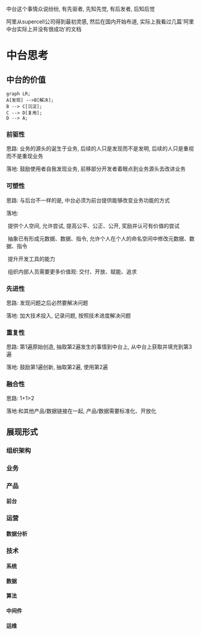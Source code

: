 中台这个事情众说纷纷, 有先驱者, 先知先觉, 有后发者, 后知后觉

阿里从supercell公司得到最初灵感, 然后在国内开始布道, 实际上我看过几篇'阿里中台实际上并没有很成功'的文档

# 中台思考

## 中台的价值

```mermaid
graph LR;
A[发现] -->B[解决];
B --> C[沉淀];
C --> D[复用];
D --> A;
```



### 前驱性

思路: 业务的源头的诞生于业务, 后续的人只是发现而不是发明, 后续的人只是重视而不是重现业务

落地: 鼓励使用者自我发现业务, 前移部分开发者着眼点到业务源头去改进业务

### 可塑性

思路: 与后台不一样的是, 中台必须为前台提供能够改变业务功能的方式



落地: 

​	提供个人空间, 允许尝试, 提高公平、公正、公开, 奖励并认可有价值的尝试

​	抽象已有形成元数据、数据、指令, 允许个人在个人的命名空间中修改元数据、数据、指令

​	提升开发工具的能力

​	组织内部人员需要更多价值观: 交付、开放、赋能、追求

### 先进性

思路: 发现问题之后必然要解决问题

落地: 加大技术投入, 记录问题, 按照技术进度解决问题

### 重复性

思路: 第1遍原始创造, 抽取第2遍发生的事情到中台上, 从中台上获取并填充到第3遍

落地: 鼓励第1遍创新, 抽取第2遍, 使用第2遍

### 融合性

思路: 1+1>2

落地:和其他产品/数据链接在一起, 产品/数据需要标准化、开放化



## 展现形式

### 组织架构

### 业务

### 产品

#### 前台

### 运营

#### 数据分析

### 技术

#### 系统

#### 数据

#### 算法

#### 中间件

#### 运维



























​	





​	

